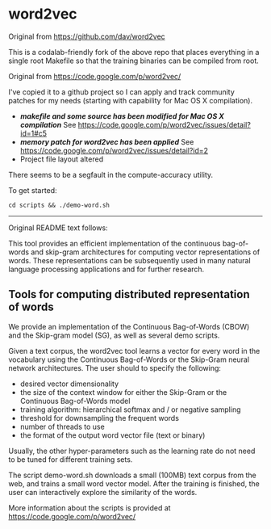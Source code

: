 word2vec
========
Original from https://github.com/dav/word2vec

This is a codalab-friendly fork of the above repo that places everything in a single root Makefile so that the training binaries can be
compiled from root.

Original from https://code.google.com/p/word2vec/

I've copied it to a github project so I can apply and track community patches for my needs (starting with capability for Mac OS X compilation).

- ***makefile and some source has been modified for Mac OS X compilation*** See https://code.google.com/p/word2vec/issues/detail?id=1#c5
- ***memory patch for word2vec has been applied*** See https://code.google.com/p/word2vec/issues/detail?id=2
- Project file layout altered

There seems to be a segfault in the compute-accuracy utility.

To get started: 
    
    cd scripts && ./demo-word.sh

------------------------------------------------------
Original README text follows:


This tool provides an efficient implementation of the continuous bag-of-words and skip-gram architectures for computing vector representations of words. These representations can be subsequently used in many natural language processing applications and for further research. 

Tools for computing distributed representation of words
------------------------------------------------------

We provide an implementation of the Continuous Bag-of-Words (CBOW) and the Skip-gram model (SG), as well as several demo scripts.

Given a text corpus, the word2vec tool learns a vector for every word in the vocabulary using the Continuous
Bag-of-Words or the Skip-Gram neural network architectures. The user should to specify the following:
 - desired vector dimensionality
 - the size of the context window for either the Skip-Gram or the Continuous Bag-of-Words model
 - training algorithm: hierarchical softmax and / or negative sampling
 - threshold for downsampling the frequent words 
 - number of threads to use
 - the format of the output word vector file (text or binary)

Usually, the other hyper-parameters such as the learning rate do not need to be tuned for different training sets. 

The script demo-word.sh downloads a small (100MB) text corpus from the web, and trains a small word vector model. After the training
is finished, the user can interactively explore the similarity of the words.

More information about the scripts is provided at https://code.google.com/p/word2vec/
